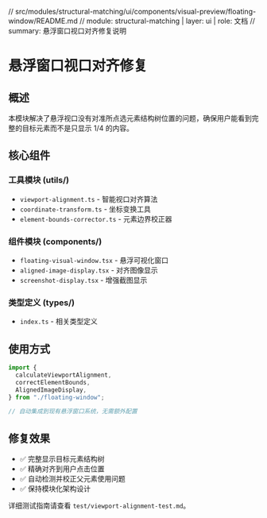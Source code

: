 // src/modules/structural-matching/ui/components/visual-preview/floating-window/README.md
// module: structural-matching | layer: ui | role: 文档
// summary: 悬浮窗口视口对齐修复说明

# 悬浮窗口视口对齐修复

## 概述

本模块解决了悬浮视口没有对准所点选元素结构树位置的问题，确保用户能看到完整的目标元素而不是只显示 1/4 的内容。

## 核心组件

### 工具模块 (utils/)

- `viewport-alignment.ts` - 智能视口对齐算法
- `coordinate-transform.ts` - 坐标变换工具
- `element-bounds-corrector.ts` - 元素边界校正器

### 组件模块 (components/)

- `floating-visual-window.tsx` - 悬浮可视化窗口
- `aligned-image-display.tsx` - 对齐图像显示
- `screenshot-display.tsx` - 增强截图显示

### 类型定义 (types/)

- `index.ts` - 相关类型定义

## 使用方式

```typescript
import {
  calculateViewportAlignment,
  correctElementBounds,
  AlignedImageDisplay,
} from "./floating-window";

// 自动集成到现有悬浮窗口系统，无需额外配置
```

## 修复效果

- ✅ 完整显示目标元素结构树
- ✅ 精确对齐到用户点击位置
- ✅ 自动检测并校正父元素使用问题
- ✅ 保持模块化架构设计

详细测试指南请查看 `test/viewport-alignment-test.md`。
